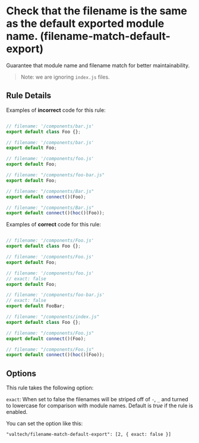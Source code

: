 # Check that the filename is the same as the default exported module name. (filename-match-default-export)

Guarantee that module name and filename match for better maintainability.

> Note: we are ignoring `index.js` files.

## Rule Details

Examples of **incorrect** code for this rule:

```js

// filename: '/components/bar.js'
export default class Foo {};

// filename: '/components/bar.js'
export default Foo;

// filename: '/components/foo.js'
export default Foo;

// filename: "/components/foo-bar.js"
export default Foo;

// filename: "/components/Bar.js"
export default connect()(Foo);

// filename: "/components/Bar.js"
export default connect()(hoc()(Foo));

```

Examples of **correct** code for this rule:

```js

// filename: '/components/Foo.js'
export default class Foo {};

// filename: '/components/Foo.js'
export default Foo;

// filename: '/components/foo.js'
// exact: false
export default Foo;

// filename: '/components/foo-bar.js'
// exact: false
export default FooBar;

// filename: "/components/index.js"
export default class Foo {};

// filename: "/components/Foo.js"
export default connect()(Foo);

// filename: "/components/Foo.js"
export default connect()(hoc()(Foo));

```

## Options

This rule takes the following option:

`exact`: When set to false the filenames will be striped off of `-`, `_` and turned to lowercase for comparison with module names. Default is *true* if the rule is enabled.

You can set the option like this:

```
"valtech/filename-match-default-export": [2, { exact: false }]
```

